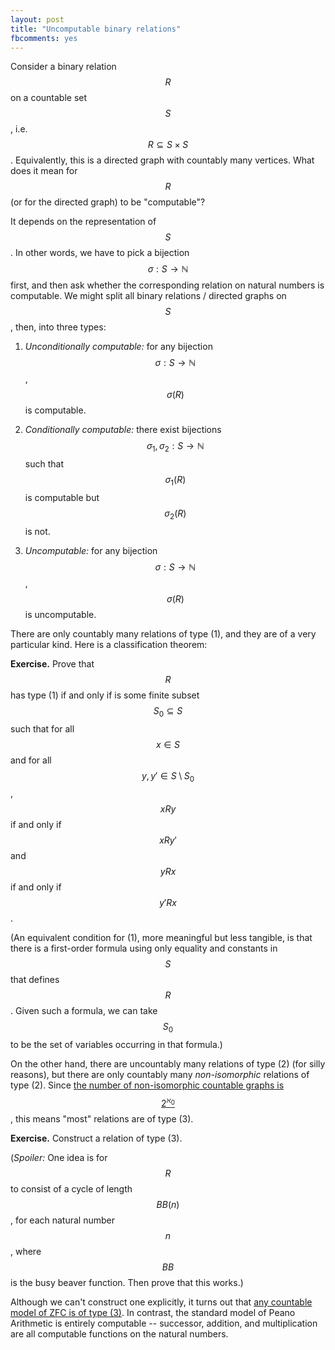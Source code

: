 ```yaml
---
layout: post
title: "Uncomputable binary relations"
fbcomments: yes
---
```


Consider a binary relation $$R$$ on a countable set $$S$$, i.e. $$R \subseteq S \times S$$.
Equivalently, this is a directed graph with countably many vertices.
What does it mean for $$R$$ (or for the directed graph) to be "computable"?

It depends on the representation of $$S$$. In other words, we have to pick a bijection
$$\sigma: S \to \mathbb{N}$$ first, and then ask whether the corresponding relation on natural
numbers is computable.
We might split all binary relations / directed graphs on $$S$$, then, into three types:

1. *Unconditionally computable:* for any bijection $$\sigma: S \to \mathbb{N}$$,
   $$\sigma(R)$$ is computable.

2. *Conditionally computable:* there exist bijections $$\sigma_1, \sigma_2: S \to \mathbb{N}$$ such that $$\sigma_1(R)$$ is computable but $$\sigma_2(R)$$ is not.

3. *Uncomputable:* for any bijection $$\sigma: S \to \mathbb{N}$$, $$\sigma(R)$$ is uncomputable.

There are only countably many relations of type (1), and they are of a very particular kind.
Here is a classification theorem:

**Exercise.** Prove that $$R$$ has type (1) if and only if is some finite subset $$S_0 \subseteq S$$ such that for all $$x \in S$$ and for all $$y, y' \in S \setminus S_0$$,
$$xRy$$ if and only if $$xRy'$$ and $$yRx$$ if and only if $$y'Rx$$.

(An equivalent condition for (1), more meaningful but less tangible, is that there is a first-order formula using only equality and constants in $$S$$ that defines $$R$$. Given such a formula, we can take $$S_0$$ to be the set of variables occurring in that formula.)

On the other hand, there are uncountably many relations of type (2) (for silly reasons), but there are only countably many *non-isomorphic* relations of type (2).
Since [the number of non-isomorphic countable graphs is $$2^{\aleph_0}$$](http://math.stackexchange.com/questions/27398/how-many-countable-graphs-are-there), this means "most" relations are of type (3).

**Exercise.** Construct a relation of type (3).

(*Spoiler:* One idea is for $$R$$ to consist of a cycle of length $$BB(n)$$, for each natural number $$n$$, where $$BB$$ is the busy beaver function. Then prove that this works.)

Although we can't construct one explicitly,
it turns out that [any countable model of ZFC is of type (3)](http://mathoverflow.net/questions/12426/is-there-a-computable-model-of-zfc).
In contrast, the standard model of Peano Arithmetic is entirely computable -- successor, addition, and multiplication are all computable functions on the natural numbers.
